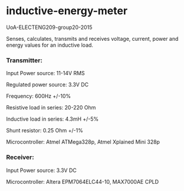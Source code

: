 # inductive-energy-meter

UoA-ELECTENG209-group20-2015

Senses, calculates, transmits and receives voltage, current, power and energy values for an inductive load.

### Transmitter:

Input Power source: 11-14V RMS

Regulated power source: 3.3V DC

Frequency: 600Hz +/-10%

Resistive load in series: 20-220 Ohm

Inductive load in series: 4.3mH +/-5%

Shunt resistor: 0.25 Ohm +/-1%

Microcontroller: Atmel ATMega328p, Atmel Xplained Mini 328p

### Receiver:

Input Power source: 3.3V DC

Microcontroller: Altera EPM7064ELC44-10, MAX7000AE CPLD 
